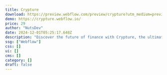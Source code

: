 ```yaml
---
title: Crypture
download: https://preview.webflow.com/preview/crypture?utm_medium=preview_link&utm_source=designer&utm_content=crypture&preview=cfe4d355c8d49b07cf4a5c6703fe421c&workflow=preview
demo: https://crypture.webflow.io/
price: 29
author: "NutsDev"
date: 2024-12-01T05:25:17.648Z
description: "Discover the future of finance with Crypture, the ultimate website template for showcasing your crypto card services. Crypture features a sleek, secure design that simplifies presenting your digital currency card offerings."
ssg: ["Webflow"]
css: []
ui: []
cms: []
category: []
draft: false
---
```

